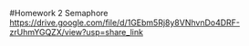 #Homework 2 Semaphore
<br>
https://drive.google.com/file/d/1GEbm5Rj8y8VNhvnDo4DRF-zrUhmYGQZX/view?usp=share_link
